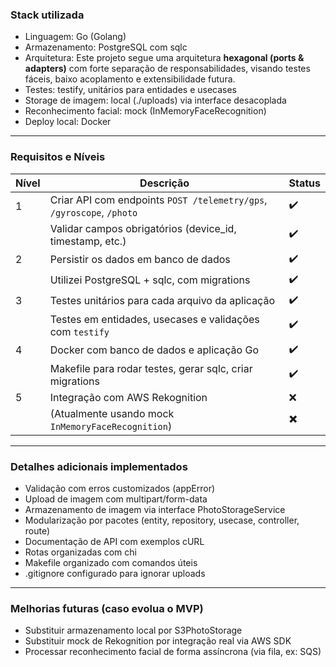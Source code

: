 ### Stack utilizada

- Linguagem: Go (Golang)
- Armazenamento: PostgreSQL com sqlc
- Arquitetura: Este projeto segue uma arquitetura **hexagonal (ports & adapters)** com forte separação de responsabilidades, visando testes fáceis, baixo acoplamento e extensibilidade futura.
- Testes: testify, unitários para entidades e usecases
- Storage de imagem: local (./uploads) via interface desacoplada
- Reconhecimento facial: mock (InMemoryFaceRecognition)
- Deploy local: Docker

---

### Requisitos e Níveis

| Nível | Descrição                                                             | Status |
| ----- | --------------------------------------------------------------------- | ------ |
| 1     | Criar API com endpoints `POST /telemetry/gps`, `/gyroscope`, `/photo` | ✔️     |
|       | Validar campos obrigatórios (device_id, timestamp, etc.)              | ✔️     |
| 2     | Persistir os dados em banco de dados                                  | ✔️     |
|       | Utilizei PostgreSQL + sqlc, com migrations                            | ✔️     |
| 3     | Testes unitários para cada arquivo da aplicação                       | ✔️     |
|       | Testes em entidades, usecases e validações com `testify`              | ✔️     |
| 4     | Docker com banco de dados e aplicação Go                              | ✔️     |
|       | Makefile para rodar testes, gerar sqlc, criar migrations              | ✔️     |
| 5     | Integração com AWS Rekognition                                        | ❌     |
|       | (Atualmente usando mock `InMemoryFaceRecognition`)                    | ✖️     |

---

### Detalhes adicionais implementados

- Validação com erros customizados (appError)
- Upload de imagem com multipart/form-data
- Armazenamento de imagem via interface PhotoStorageService
- Modularização por pacotes (entity, repository, usecase, controller, route)
- Documentação de API com exemplos cURL
- Rotas organizadas com chi
- Makefile organizado com comandos úteis
- .gitignore configurado para ignorar uploads

---

### Melhorias futuras (caso evolua o MVP)

- Substituir armazenamento local por S3PhotoStorage
- Substituir mock de Rekognition por integração real via AWS SDK
- Processar reconhecimento facial de forma assíncrona (via fila, ex: SQS)
